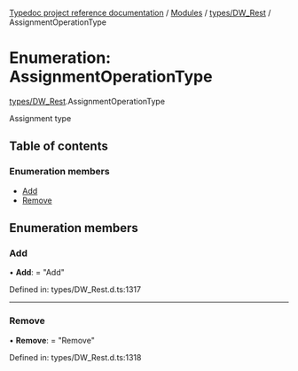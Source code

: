 [Typedoc project reference documentation](../README.md) / [Modules](../modules.md) / [types/DW_Rest](../modules/types_dw_rest.md) / AssignmentOperationType

# Enumeration: AssignmentOperationType

[types/DW_Rest](../modules/types_dw_rest.md).AssignmentOperationType

Assignment type

## Table of contents

### Enumeration members

- [Add](types_dw_rest.assignmentoperationtype.md#add)
- [Remove](types_dw_rest.assignmentoperationtype.md#remove)

## Enumeration members

### Add

• **Add**: = "Add"

Defined in: types/DW_Rest.d.ts:1317

___

### Remove

• **Remove**: = "Remove"

Defined in: types/DW_Rest.d.ts:1318
